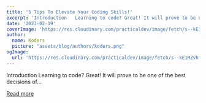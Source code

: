 ```yaml
---
title: '5 Tips To Elevate Your Coding Skills!'
excerpt: 'Introduction   Learning to code? Great! It will prove to be one of the best decisions of...'
date: '2023-02-19'
coverImage: 'https://res.cloudinary.com/practicaldev/image/fetch/s--kE1MZvhf--/c_imagga_scale,f_auto,fl_progressive,h_420,q_auto,w_1000/https://dev-to-uploads.s3.amazonaws.com/uploads/articles/e9lbfgk09xhlwldafaok.jpg'
author:
  name: Koders
  picture: "assets/blog/authors/koders.png"
ogImage:
  url: 'https://res.cloudinary.com/practicaldev/image/fetch/s--kE1MZvhf--/c_imagga_scale,f_auto,fl_progressive,h_420,q_auto,w_1000/https://dev-to-uploads.s3.amazonaws.com/uploads/articles/e9lbfgk09xhlwldafaok.jpg'
---
```


Introduction   Learning to code? Great! It will prove to be one of the best decisions of...

[Read more](https://dev.to/sriparno08/5-tips-to-elevate-your-coding-skills-5db2)
